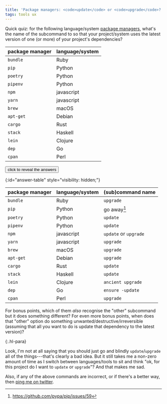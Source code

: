 ```yaml
---
title: 'Package managers: <code>update</code> or <code>upgrade</code>?'
tags: tools ux
---
```


Quick quiz: for the following language/system [package
managers](https://en.wikipedia.org/wiki/Package_manager), what's the name of the
subcommand to so that your project/system uses the latest version of one (or
more) of your project's dependencies?

| package manager | language/system |
|-----------------|-----------------|
| `bundle`        | Ruby            |
| `pip`           | Python          |
| `poetry`        | Python          |
| `pipenv`        | Python          |
| `npm`           | javascript      |
| `yarn`          | javascript      |
| `brew`          | macOS           |
| `apt-get`       | Debian          |
| `cargo`         | Rust            |
| `stack`         | Haskell         |
| `lein`          | Clojure         |
| `dep`           | Go              |
| `cpan`          | Perl            |

<button onclick='document.getElementById("answer-table").style.visibility="visible";'>click to reveal the answers</button>

{:id="answer-table" style="visibility: hidden;"}

| package manager | language/system | (sub)command name     |
|-----------------|-----------------|-----------------------|
| `bundle`        | Ruby            | `upgrade`             |
| `pip`           | Python          | go away[^pip]         |
| `poetry`        | Python          | `update`              |
| `pipenv`        | Python          | `update`              |
| `npm`           | javascript      | `update` or `upgrade` |
| `yarn`          | javascript      | `upgrade`             |
| `brew`          | macOS           | `upgrade`             |
| `apt-get`       | Debian          | `upgrade`             |
| `cargo`         | Rust            | `update`              |
| `stack`         | Haskell         | `update`              |
| `lein`          | Clojure         | `ancient upgrade`     |
| `dep`           | Go              | `ensure -update`      |
| `cpan`          | Perl            | `upgrade`             |

[^pip]: <https://github.com/pypa/pip/issues/59>

For bonus points, which of them _also_ recognise the "other" subcommand but it
does something different? For even more bonus points, when does that "other"
option do something unwanted/destructive/irreversible (assuming that all you
want to do is update that dependency to the latest version)?

{:.hl-para}

Look, I'm not at all saying that you should just go and blindly
`update`/`upgrade` all of the things---that's clearly a bad idea. But it still
takes me a non-zero amount of time as I switch between languages/tools to sit
and think "ok, for this project do I want to `update` or `upgrade`"? And that
makes me sad.

Also, if any of the above commands are incorrect, or if there's a better way,
then [ping me on twitter](https://twitter.com/benswift).
